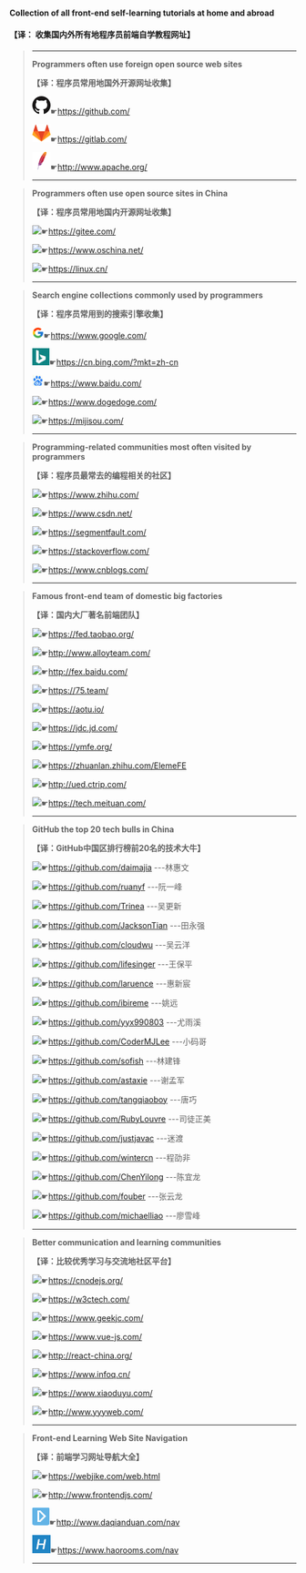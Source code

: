 #### **Collection of all front-end self-learning tutorials at home and abroad**

####                                            【译： 收集国内外所有地程序员前端自学教程网址】

>-----------------------------------------------------------------------------------------------------------------------------------------------------------
>
>**Programmers often use foreign open source web sites**
>
>**【译：程序员常用地国外开源网址收集】**
>
>![](收集国内外所有前端自学教程网址.assets/github.png)☛https://github.com/
>
>![](收集国内外所有前端自学教程网址.assets/gitlab.png)☛https://gitlab.com/
>
>![](收集国内外所有前端自学教程网址.assets/apache.png)☛http://www.apache.org/
>
>----------------------------------------------------------------------------------------------------------------------------------------------------

>**Programmers often use open source sites in China**
>
>**【译：程序员常用地国内开源网址收集】**
>
>![](收集国内外所有前端自学教程网址.assets/gitee.png)☛https://gitee.com/
>
>![](收集国内外所有前端自学教程网址.assets/oschina.png)☛https://www.oschina.net/
>
>![](收集国内外所有前端自学教程网址.assets/favicon.png)☛https://linux.cn/
>
>----------------------------------------------------------------------------------------------------------------------------------------------------

>**Search engine collections commonly used by programmers**
>
>**【译：程序员常用到的搜索引擎收集】**
>
>![](收集国内外所有前端自学教程网址.assets/google.png)☛https://www.google.com/
>
>![](收集国内外所有前端自学教程网址.assets/bing.png)☛https://cn.bing.com/?mkt=zh-cn
>
>![](收集国内外所有前端自学教程网址.assets/baidu.png)☛https://www.baidu.com/
>
>![](收集国内外所有前端自学教程网址.assets/dong.png)☛https://www.dogedoge.com/
>
>![](收集国内外所有前端自学教程网址.assets/mijisou.png)☛https://mijisou.com/
>
>----------------------------------------------------------------------------------------------------------------------------------------------------

>**Programming-related communities most often visited by programmers**
>
>**【译：程序员最常去的编程相关的社区】**
>
>![](收集国内外所有前端自学教程网址.assets/zhihu.png)☛https://www.zhihu.com/
>
>![](收集国内外所有前端自学教程网址.assets/csdn.png)☛https://www.csdn.net/
>
>![](收集国内外所有前端自学教程网址.assets/segmenFault.png)☛https://segmentfault.com/
>
>![](收集国内外所有前端自学教程网址.assets/StackOverFlow.png)☛https://stackoverflow.com/
>
>![](收集国内外所有前端自学教程网址.assets/cnblogs.png)☛https://www.cnblogs.com/
>
>----------------------------------------------------------------------------------------------------------------------------------------------------

>**Famous front-end team of domestic big factories**
>
>**【译：国内大厂著名前端团队】**
>
>![](收集国内外所有前端自学教程网址.assets/淘宝前端团队.png)☛https://fed.taobao.org/
>
>![](收集国内外所有前端自学教程网址.assets/腾讯前端团队.png)☛http://www.alloyteam.com/
>
>![](收集国内外所有前端自学教程网址.assets/百度前端团队.png)☛http://fex.baidu.com/
>
>![](收集国内外所有前端自学教程网址.assets/360前端团队.png)☛https://75.team/
>
>![](收集国内外所有前端自学教程网址.assets/凹凸前端团队.png)☛https://aotu.io/
>
>![](收集国内外所有前端自学教程网址.assets/京东前端团队.png)☛https://jdc.jd.com/
>
>![](收集国内外所有前端自学教程网址.assets/去那儿前端团队.png)☛https://ymfe.org/
>
>![](收集国内外所有前端自学教程网址.assets/饿了么前端团队.png)☛https://zhuanlan.zhihu.com/ElemeFE
>
>![](收集国内外所有前端自学教程网址.assets/携程网前端团队.png)☛http://ued.ctrip.com/
>
>![](收集国内外所有前端自学教程网址.assets/美团前端团队.png)☛https://tech.meituan.com/
>
>----------------------------------------------------------------------------------------------------------------------------------------------------

>**GitHub the top 20 tech bulls in China**
>
>**【译：GitHub中国区排行榜前20名的技术大牛】**
>
>![](收集国内外所有前端自学教程网址.assets/daimajia.png)☛https://github.com/daimajia       ---林惠文
>
>![](收集国内外所有前端自学教程网址.assets/ruanyf.png)☛https://github.com/ruanyf           ---阮一峰
>
>![](收集国内外所有前端自学教程网址.assets/Trinea.png)☛https://github.com/Trinea            ---吴更新
>
>![](收集国内外所有前端自学教程网址.assets/JacksonTian.png)☛https://github.com/JacksonTian  ---田永强
>
>![](收集国内外所有前端自学教程网址.assets/cloudwu.png)☛https://github.com/cloudwu        ---吴云洋
>
>![](收集国内外所有前端自学教程网址.assets/lifesinger.png)☛https://github.com/lifesinger       ---王保平
>
>![](收集国内外所有前端自学教程网址.assets/laruence.png)☛https://github.com/laruence        ---惠新宸
>
>![](收集国内外所有前端自学教程网址.assets/yaoyuan.png)☛https://github.com/ibireme          ---姚远
>
>![](收集国内外所有前端自学教程网址.assets/evanyou.png)☛https://github.com/yyx990803     ---尤雨溪
>
>![](收集国内外所有前端自学教程网址.assets/CoderMJLee.png)☛https://github.com/CoderMJLee  ---小码哥
>
>![](收集国内外所有前端自学教程网址.assets/7.png)☛https://github.com/sofish             ---林建锋
>
>![](收集国内外所有前端自学教程网址.assets/6.png)☛https://github.com/astaxie           ---谢孟军
>
>![](收集国内外所有前端自学教程网址.assets/9.png)☛https://github.com/tangqiaoboy ---唐巧
>
>![](收集国内外所有前端自学教程网址.assets/8.png)☛https://github.com/RubyLouvre  ---司徒正美
>
>![](收集国内外所有前端自学教程网址.assets/5.png)☛https://github.com/justjavac        ---迷渡
>
>![](收集国内外所有前端自学教程网址.assets/4.png)☛https://github.com/wintercn        ---程劭非
>
>![](收集国内外所有前端自学教程网址.assets/3.png)☛https://github.com/ChenYilong    ---陈宜龙
>
>![](收集国内外所有前端自学教程网址.assets/2.png)☛https://github.com/fouber            ---张云龙
>
>![](收集国内外所有前端自学教程网址.assets/1.png)☛https://github.com/michaelliao    ---廖雪峰
>
>---------------------------------------------------------------------------------------------------------------------------------------------------

>**Better communication and learning communities**
>
>**【译：比较优秀学习与交流地社区平台】**
>
>![](收集国内外所有前端自学教程网址.assets/cnode.png)☛https://cnodejs.org/
>
>![](收集国内外所有前端自学教程网址.assets/w3ctech.png)☛https://w3ctech.com/
>
>![](收集国内外所有前端自学教程网址.assets/geekjs.png)☛https://www.geekjc.com/
>
>![](收集国内外所有前端自学教程网址.assets/vuejs.cn.png)☛https://www.vue-js.com/
>
>![](收集国内外所有前端自学教程网址.assets/react-china.png)☛http://react-china.org/
>
>![](收集国内外所有前端自学教程网址.assets/infoq.png)☛https://www.infoq.cn/
>
>![](收集国内外所有前端自学教程网址.assets/xiaoduyu.png)☛https://www.xiaoduyu.com/
>
>![](收集国内外所有前端自学教程网址.assets/yyyweb.png)☛http://www.yyyweb.com/
>
>----------------------------------------------------------------------------------------------------------------------------------------------------

>**Front-end Learning Web Site Navigation**
>
>**【译：前端学习网址导航大全】**
>
>![](收集国内外所有前端自学教程网址.assets/xiaodai.png)☛https://webjike.com/web.html
>
>![](收集国内外所有前端自学教程网址.assets/xianzhan.png)☛http://www.frontendjs.com/
>
>![](收集国内外所有前端自学教程网址.assets/daxiandua.png)☛http://www.daqianduan.com/nav
>
>![](收集国内外所有前端自学教程网址.assets/h.png)☛https://www.haorooms.com/nav
>
>----------------------------------------------------------------------------------------------------------------------------------------------------